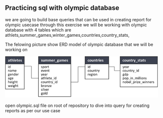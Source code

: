 ## Practicing sql with olympic database
we are going to build base queries that can be used in creating report for olympic usecase
through this exercise we will be working with olympic database with 4 tables which are athlets,summer_games,winter_games,countries,country_stats,

The felowing picture show ERD model of olympic database that we will be working on

![alt text](https://github.com/cavani12345/practise_sql_olympic_usecase/blob/master/olympic_ERD_model.png?raw=true)


open olympic.sql file on root of repository to dive into query for creating reports as per our use case





